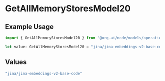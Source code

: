 # GetAllMemoryStoresModel20

## Example Usage

```typescript
import { GetAllMemoryStoresModel20 } from "@orq-ai/node/models/operations";

let value: GetAllMemoryStoresModel20 = "jina/jina-embeddings-v2-base-code";
```

## Values

```typescript
"jina/jina-embeddings-v2-base-code"
```